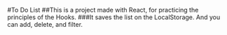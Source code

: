#To Do List
##This is a project made with React, for practicing the principles of the Hooks.
###It saves the list on the LocalStorage. And you can add, delete, and filter.
